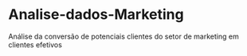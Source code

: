 # Analise-dados-Marketing
Análise da conversão de potenciais clientes do setor de marketing em clientes efetivos
